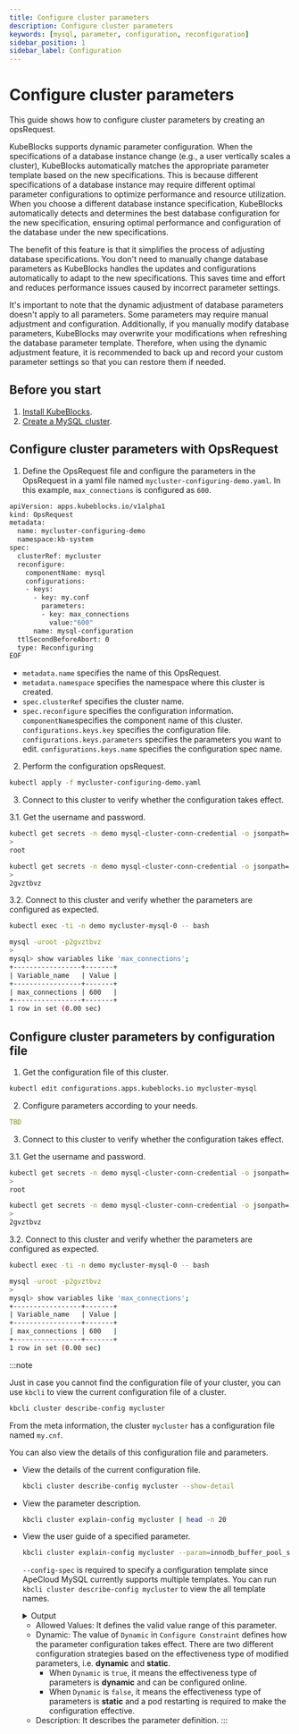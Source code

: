 ```yaml
---
title: Configure cluster parameters
description: Configure cluster parameters
keywords: [mysql, parameter, configuration, reconfiguration]
sidebar_position: 1
sidebar_label: Configuration
---
```


# Configure cluster parameters

This guide shows how to configure cluster parameters by creating an opsRequest.

KubeBlocks supports dynamic parameter configuration. When the specifications of a database instance change (e.g., a user vertically scales a cluster), KubeBlocks automatically matches the appropriate parameter template based on the new specifications. This is because different specifications of a database instance may require different optimal parameter configurations to optimize performance and resource utilization. When you choose a different database instance specification, KubeBlocks automatically detects and determines the best database configuration for the new specification, ensuring optimal performance and configuration of the database under the new specifications.

The benefit of this feature is that it simplifies the process of adjusting database specifications. You don't need to manually change database parameters as KubeBlocks handles the updates and configurations automatically to adapt to the new specifications. This saves time and effort and reduces performance issues caused by incorrect parameter settings.

It's important to note that the dynamic adjustment of database parameters doesn't apply to all parameters. Some parameters may require manual adjustment and configuration. Additionally, if you manually modify database parameters, KubeBlocks may overwrite your modifications when refreshing the database parameter template. Therefore, when using the dynamic adjustment feature, it is recommended to back up and record your custom parameter settings so that you can restore them if needed.

## Before you start

1. [Install KubeBlocks](./../../installation/install-with-helm/install-kubeblocks-with-helm.md).
2. [Create a MySQL cluster](./../cluster-management/create-and-connect-a-mysql-cluster.md).

## Configure cluster parameters with OpsRequest

1. Define the OpsRequest file and configure the parameters in the OpsRequest in a yaml file named `mycluster-configuring-demo.yaml`. In this example, `max_connections` is configured as `600`.

```bash
apiVersion: apps.kubeblocks.io/v1alpha1
kind: OpsRequest
metadata:
  name: mycluster-configuring-demo
  namespace:kb-system
spec:
  clusterRef: mycluster
  reconfigure:
    componentName: mysql
    configurations:
    - keys:
      - key: my.conf
        parameters:
        - key: max_connections
          value:"600"
      name: mysql-configuration
  ttlSecondBeforeAbort: 0
  type: Reconfiguring
EOF
```

* `metadata.name` specifies the name of this OpsRequest.
* `metadata.namespace` specifies the namespace where this cluster is created.
* `spec.clusterRef` specifies the cluster name.
* `spec.reconfigure` specifies the configuration information. `componentName`specifies the component name of this cluster. `configurations.keys.key` specifies the configuration file. `configurations.keys.parameters` specifies the parameters you want to edit. `configurations.keys.name` specifies the configuration spec name.

2. Perform the configuration opsRequest.

```bash
kubectl apply -f mycluster-configuring-demo.yaml
```

3. Connect to this cluster to verify whether the configuration takes effect.

3.1. Get the username and password.

```bash
kubectl get secrets -n demo mysql-cluster-conn-credential -o jsonpath='{.data.\username}' | base64 -d
>
root

kubectl get secrets -n demo mysql-cluster-conn-credential -o jsonpath='{.data.\password}' | base64 -d
>
2gvztbvz
```

3.2. Connect to this cluster and verify whether the parameters are configured as expected.

```bash
kubectl exec -ti -n demo mycluster-mysql-0 -- bash

mysql -uroot -p2gvztbvz
>
mysql> show variables like 'max_connections';
+-----------------+-------+
| Variable_name   | Value |
+-----------------+-------+
| max_connections | 600   |
+-----------------+-------+
1 row in set (0.00 sec)
```

## Configure cluster parameters by configuration file

1. Get the configuration file of this cluster.

```bash
kubectl edit configurations.apps.kubeblocks.io mycluster-mysql
```

2. Configure parameters according to your needs.

```yaml
TBD
```

3. Connect to this cluster to verify whether the configuration takes effect.

3.1. Get the username and password.

```bash
kubectl get secrets -n demo mysql-cluster-conn-credential -o jsonpath='{.data.\username}' | base64 -d
>
root

kubectl get secrets -n demo mysql-cluster-conn-credential -o jsonpath='{.data.\password}' | base64 -d
>
2gvztbvz
```

3.2. Connect to this cluster and verify whether the parameters are configured as expected.

```bash
kubectl exec -ti -n demo mycluster-mysql-0 -- bash

mysql -uroot -p2gvztbvz
>
mysql> show variables like 'max_connections';
+-----------------+-------+
| Variable_name   | Value |
+-----------------+-------+
| max_connections | 600   |
+-----------------+-------+
1 row in set (0.00 sec)
```

:::note

Just in case you cannot find the configuration file of your cluster, you can use `kbcli` to view the current configuration file of a cluster.

```bash
kbcli cluster describe-config mycluster  
```

From the meta information, the cluster `mycluster` has a configuration file named `my.cnf`.

You can also view the details of this configuration file and parameters.

* View the details of the current configuration file.

   ```bash
   kbcli cluster describe-config mycluster --show-detail
   ```

* View the parameter description.

  ```bash
  kbcli cluster explain-config mycluster | head -n 20
  ```

* View the user guide of a specified parameter.
  
  ```bash
  kbcli cluster explain-config mycluster --param=innodb_buffer_pool_size --config-spec=mysql-consensusset-config
  ```

  `--config-spec` is required to specify a configuration template since ApeCloud MySQL currently supports multiple templates. You can run `kbcli cluster describe-config mycluster` to view the all template names.

  <details>

  <summary>Output</summary>

  ```bash
  template meta:
    ConfigSpec: mysql-consensusset-config        ComponentName: mysql        ClusterName: mycluster

  Configure Constraint:
    Parameter Name:     innodb_buffer_pool_size
    Allowed Values:     [5242880-18446744073709552000]
    Scope:              Global
    Dynamic:            false
    Type:               integer
    Description:        The size in bytes of the memory buffer innodb uses to cache data and indexes of its tables  
  ```
  
  </details>

  * Allowed Values: It defines the valid value range of this parameter.
  * Dynamic: The value of `Dynamic` in `Configure Constraint` defines how the parameter configuration takes effect. There are two different configuration strategies based on the effectiveness type of modified parameters, i.e. **dynamic** and **static**.
    * When `Dynamic` is `true`, it means the effectiveness type of parameters is **dynamic** and can be configured online.
    * When `Dynamic` is `false`, it means the effectiveness type of parameters is **static** and a pod restarting is required to make the configuration effective.
  * Description: It describes the parameter definition.
:::
